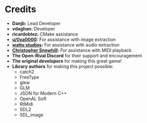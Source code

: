 # Credits

- **Danjb:** Lead Developer
- **vdaghan:** Developer
- **ricardobtez:** CMake assistance
- **[u/0xa0000](https://www.reddit.com/user/0xa0000):** For assistance with image extraction
- **[watto studios](http://www.watto.org/game_extractor.html):** For assistance with audio extraction
- **[Christopher Snowhill](https://kode54.net/):** For assistance with MIDI playback
- **The Open-Rival Discord** for their support and encouragement
- **The original developers** for making this great game!
- **Library authors** for making this project possible:
    - catch2
    - FreeType
    - glew
    - GLM
    - JSON for Modern C++
    - OpenAL Soft
    - RtMidi
    - SDL2
    - SDL_image
